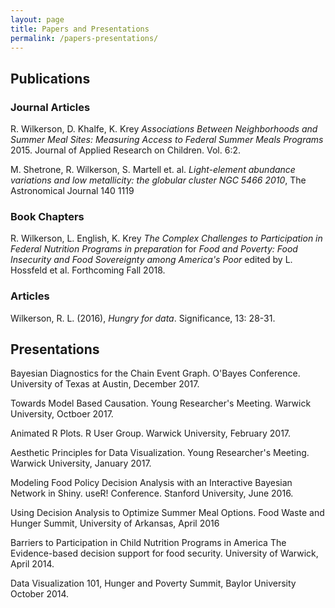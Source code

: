 ```yaml
---
layout: page
title: Papers and Presentations 
permalink: /papers-presentations/
---
```


## Publications

### Journal Articles
R. Wilkerson, D. Khalfe, K. Krey *Associations Between Neighborhoods and Summer Meal Sites: Measuring Access to Federal Summer Meals Programs* 2015. Journal of Applied Research on Children. Vol. 6:2. 

M. Shetrone, R. Wilkerson, S. Martell et. al. *Light-element abundance variations and low metallicity: the globular cluster NGC 5466 2010*, The Astronomical Journal 140 1119 

### Book Chapters
R. Wilkerson, L. English, K. Krey *The Complex Challenges to Participation in Federal Nutrition Programs in preparation* for  *Food and Poverty: Food Insecurity and Food Sovereignty among America's Poor* edited by L. Hossfeld et al. Forthcoming Fall 2018.  

### Articles
Wilkerson, R. L. (2016), *Hungry for data*. Significance, 13: 28-31. 


## Presentations

Bayesian Diagnostics for the Chain Event Graph. O'Bayes Conference. University of Texas at Austin, December 2017. 

Towards Model Based Causation. Young Researcher's Meeting. Warwick University, Octboer 2017. 

Animated R Plots. R User Group. Warwick University, February 2017. 

Aesthetic Principles for Data Visualization. Young Researcher's Meeting. Warwick University, January 2017. 

Modeling Food Policy Decision Analysis with an Interactive Bayesian Network in Shiny. useR! Conference. Stanford University, June 2016.

Using Decision Analysis to Optimize Summer Meal Options. Food Waste and Hunger Summit, University of Arkansas, April 2016

Barriers to Participation in Child Nutrition Programs in America The Evidence-based decision support for food security. University of Warwick, April 2014.

Data Visualization 101, Hunger and Poverty Summit, Baylor University October 2014.

